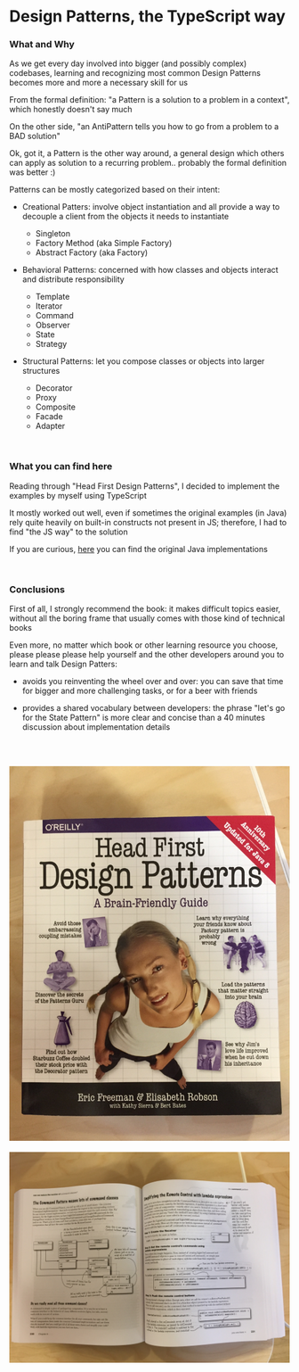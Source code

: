# Design Patterns, the TypeScript way

### What and Why

As we get every day involved into bigger (and possibly complex) codebases, learning and recognizing most common Design Patterns becomes more and more a necessary skill for us

From the formal definition: "a Pattern is a solution to a problem in a context", which honestly doesn't say much

On the other side, "an AntiPattern tells you how to go from a problem to a BAD solution"

Ok, got it, a Pattern is the other way around, a general design which others can apply as solution to a recurring problem.. probably the formal definition was better :)

Patterns can be mostly categorized based on their intent:

-   Creational Patters: involve object instantiation and all provide a way to decouple a client from the objects it needs to instantiate

    -   Singleton
    -   Factory Method (aka Simple Factory)
    -   Abstract Factory (aka Factory)

-   Behavioral Patterns: concerned with how classes and objects interact and distribute responsibility

    -   Template
    -   Iterator
    -   Command
    -   Observer
    -   State
    -   Strategy

-   Structural Patterns: let you compose classes or objects into larger structures

    -   Decorator
    -   Proxy
    -   Composite
    -   Facade
    -   Adapter

<br/>

### What you can find here

Reading through "Head First Design Patterns", I decided to implement the examples by myself using TypeScript

It mostly worked out well, even if sometimes the original examples (in Java) rely quite heavily on built-in constructs not present in JS; therefore, I had to find "the JS way" to the solution

If you are curious, [here](https://github.com/bethrobson/Head-First-Design-Patterns) you can find the original Java implementations

<br/>

### Conclusions

First of all, I strongly recommend the book: it makes difficult topics easier, without all the boring frame that usually comes with those kind of technical books

Even more, no matter which book or other learning resource you choose, please please please help yourself and the other developers around you to learn and talk Design Patters:

-   avoids you reinventing the wheel over and over: you can save that time for bigger and more challenging tasks, or for a beer with friends

-   provides a shared vocabulary between developers: the phrase "let's go for the State Pattern" is more clear and concise than a 40 minutes discussion about implementation details

<br/>
<br/>

![](./book_cover.jpg)
<br/>
<br/>
![](./book.jpg)
